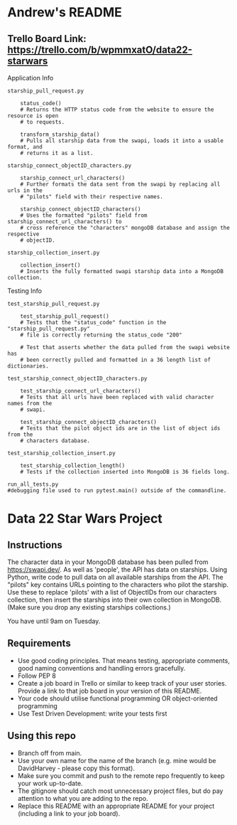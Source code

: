 # Andrew's README

## Trello Board Link: https://trello.com/b/wpmmxatO/data22-starwars

Application Info

	starship_pull_request.py
		
		status_code()
		# Returns the HTTP status code from the website to ensure the resource is open
		# to requests.
	
		transform_starship_data()
		# Pulls all starship data from the swapi, loads it into a usable format, and
		# returns it as a list.
	
	starship_connect_objectID_characters.py

		starship_connect_url_characters()
		# Further formats the data sent from the swapi by replacing all urls in the
		# "pilots" field with their respective names.
		
		starship_connect_objectID_characters()
		# Uses the formatted "pilots" field from starship_connect_url_characters() to
		# cross reference the "characters" mongoDB database and assign the respective
		# objectID.
		
	starship_collection_insert.py
		
		collection_insert()
		# Inserts the fully formatted swapi starship data into a MongoDB collection.


Testing Info
	
	test_starship_pull_request.py
	
		test_starship_pull_request()
		# Tests that the "status_code" function in the "starship_pull_request.py"
		# file is correctly returning the status_code "200"

		# Test that asserts whether the data pulled from the swapi website has
		# been correctly pulled and formatted in a 36 length list of dictionaries.
	
	test_starship_connect_objectID_characters.py
	
		test_starship_connect_url_characters()
		# Tests that all urls have been replaced with valid character names from the
		# swapi.
		
		test_starship_connect_objectID_characters()
		# Tests that the pilot object ids are in the list of object ids from the
		# characters database.
	
	test_starship_collection_insert.py
	
		test_starship_collection_length()
		# Tests if the collection inserted into MongoDB is 36 fields long.

	run_all_tests.py
	#debugging file used to run pytest.main() outside of the commandline.



	
# Data 22 Star Wars Project

## Instructions

The character data in your MongoDB database has been pulled from https://swapi.dev/.
As well as 'people', the API has data on starships.
Using Python, write code to pull data on all available starships from the API.
The "pilots" key contains URLs pointing to the characters who pilot the starship.
Use these to replace 'pilots' with a list of ObjectIDs from our characters collection, then insert the starships into their own collection in MongoDB.
(Make sure you drop any existing starships collections.)

You have until 9am on Tuesday.

## Requirements

- Use good coding principles.  That means testing, appropriate comments, good naming conventions and handling errors gracefully.
- Follow PEP 8
- Create a job board in Trello or similar to keep track of your user stories.  Provide a link to that job board in your version of this README.
- Your code should utilise functional programming OR object-oriented programming
- Use Test Driven Development: write your tests first

## Using this repo

- Branch off from main.
- Use your own name for the name of the branch (e.g. mine would be DavidHarvey - please copy this format).
- Make sure you commit and push to the remote repo frequently to keep your work up-to-date.
- The gitignore should catch most unnecessary project files, but do pay attention to what you are adding to the repo.
- Replace this README with an appropriate README for your project (including a link to your job board).